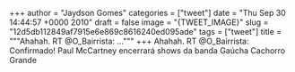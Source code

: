 
+++
author = "Jaydson Gomes"
categories = ["tweet"]
date = "Thu Sep 30 14:44:57 +0000 2010"
draft = false
image = "{TWEET_IMAGE}"
slug = "12d5db112849af7915e6e869c8616240ed095ade"
tags = ["tweet"]
title = """Ahahah. RT @O_Bairrista: ..."""
+++
Ahahah. RT @O_Bairrista: Confirmado! Paul McCartney encerrará shows da banda Gaúcha Cachorro Grande
